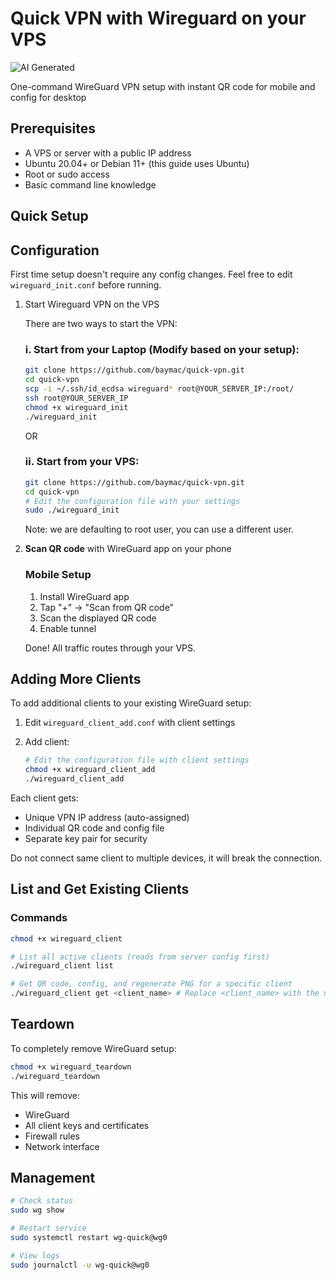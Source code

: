 # Quick VPN with Wireguard on your VPS

![AI Generated](https://img.shields.io/badge/🤖_AI-Generated-orange)

One-command WireGuard VPN setup with instant QR code for mobile and config for desktop

## Prerequisites

- A VPS or server with a public IP address
- Ubuntu 20.04+ or Debian 11+ (this guide uses Ubuntu)
- Root or sudo access
- Basic command line knowledge

## Quick Setup

## Configuration

First time setup doesn't require any config changes. Feel free to edit `wireguard_init.conf` before running.

1. Start Wireguard VPN on the VPS

   There are two ways to start the VPN:

   ### i. Start from your Laptop (Modify based on your setup):
      ```bash
      git clone https://github.com/baymac/quick-vpn.git
      cd quick-vpn   
      scp -i ~/.ssh/id_ecdsa wireguard* root@YOUR_SERVER_IP:/root/
      ssh root@YOUR_SERVER_IP
      chmod +x wireguard_init
      ./wireguard_init
      ```

   OR

   ### ii. Start from your VPS:
      ```bash
      git clone https://github.com/baymac/quick-vpn.git
      cd quick-vpn
      # Edit the configuration file with your settings
      sudo ./wireguard_init
      ```
   
   Note: we are defaulting to root user, you can use a different user.

2. **Scan QR code** with WireGuard app on your phone

   ### Mobile Setup

   1. Install WireGuard app
   2. Tap "+" → "Scan from QR code"
   3. Scan the displayed QR code
   4. Enable tunnel

   Done! All traffic routes through your VPS.

## Adding More Clients

To add additional clients to your existing WireGuard setup:

1. Edit `wireguard_client_add.conf` with client settings

2. Add client:
   ```bash
   # Edit the configuration file with client settings
   chmod +x wireguard_client_add
   ./wireguard_client_add
   ```

Each client gets:
- Unique VPN IP address (auto-assigned)
- Individual QR code and config file
- Separate key pair for security

Do not connect same client to multiple devices, it will break the connection.

## List and Get Existing Clients

### Commands

```bash
chmod +x wireguard_client

# List all active clients (reads from server config first)
./wireguard_client list

# Get QR code, config, and regenerate PNG for a specific client
./wireguard_client get <client_name> # Replace <client_name> with the name of the client
```

## Teardown

To completely remove WireGuard setup:

```bash
chmod +x wireguard_teardown
./wireguard_teardown
```

This will remove:
- WireGuard
- All client keys and certificates  
- Firewall rules
- Network interface


## Management

```bash
# Check status
sudo wg show

# Restart service  
sudo systemctl restart wg-quick@wg0

# View logs
sudo journalctl -u wg-quick@wg0
```

